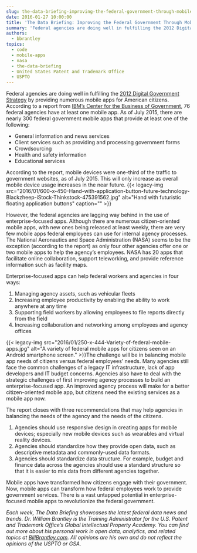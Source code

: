 ```yaml
---
slug: the-data-briefing-improving-the-federal-government-through-mobile-apps
date: 2016-01-27 10:00:00
title: 'The Data Briefing: Improving the Federal Government Through Mobile Apps'
summary: 'Federal agencies are doing well in fulfilling the 2012 Digital Government Strategy by providing numerous mobile apps for American citizens. According to a report from IBM’s Center for the Business of Government, 76 federal agencies have at least one mobile app. As of July 2015, there are nearly 300 federal government mobile apps that provide'
authors:
  - bbrantley
topics:
  - code
  - mobile-apps
  - nasa
  - the-data-briefing
  - United States Patent and Trademark Office
  - USPTO
---
```


Federal agencies are doing well in fulfilling the [2012 Digital Government Strategy](https://obamawhitehouse.archives.gov/sites/default/files/omb/egov/digital-government/digital-government.html) by providing numerous mobile apps for American citizens. According to a report from [IBM’s Center for the Business of Government](http://www.businessofgovernment.org/report/using-mobile-apps-government), 76 federal agencies have at least one mobile app. As of July 2015, there are nearly 300 federal government mobile apps that provide at least one of the following:

  * General information and news services
  * Client services such as providing and processing government forms
  * Crowdsourcing
  * Health and safety information
  * Educational services

According to the report, mobile devices were one-third of the traffic to government websites, as of July 2015. This will only increase as overall mobile device usage increases in the near future. {{< legacy-img src="2016/01/600-x-450-Hand-with-application-button-future-technology-Blackzheep-iStock-Thinkstock-475391562.jpg" alt="Hand with futuristic floating application buttons" caption="" >}} 

However, the federal agencies are lagging way behind in the use of enterprise-focused apps. Although there are numerous citizen-oriented mobile apps, with new ones being released at least weekly, there are very few mobile apps federal employees can use for internal agency processes. The National Aeronautics and Space Administration (NASA) seems to be the exception (according to the report) as only four other agencies offer one or two mobile apps to help the agency&#8217;s employees. NASA has 20 apps that facilitate online collaboration, support teleworking, and provide reference information such as facility maps.

Enterprise-focused apps can help federal workers and agencies in four ways:

  1. Managing agency assets, such as vehicular fleets
  2. Increasing employee productivity by enabling the ability to work anywhere at any time
  3. Supporting field workers by allowing employees to file reports directly from the field
  4. Increasing collaboration and networking among employees and agency offices

{{< legacy-img src="2016/01/250-x-444-Variety-of-federal-mobile-apps.jpg" alt="A variety of federal mobile apps for citizens seen on an Android smartphone screen." >}}The challenge will be in balancing mobile app needs of citizens versus federal employees’ needs. Many agencies still face the common challenges of a legacy IT infrastructure, lack of app developers and IT budget concerns. Agencies also have to deal with the strategic challenges of first improving agency processes to build an enterprise-focused app. An improved agency process will make for a better citizen-oriented mobile app, but citizens need the existing services as a mobile app now.

The report closes with three recommendations that may help agencies in balancing the needs of the agency and the needs of the citizens.

  1. Agencies should use responsive design in creating apps for mobile devices; especially new mobile devices such as wearables and virtual reality devices.
  2. Agencies should standardize how they provide open data, such as descriptive metadata and commonly-used data formats.
  3. Agencies should standardize data structure. For example, budget and finance data across the agencies should use a standard structure so that it is easier to mix data from different agencies together.

Mobile apps have transformed how citizens engage with their government. Now, mobile apps can transform how federal employees work to provide government services. There is a vast untapped potential in enterprise-focused mobile apps to revolutionize the federal government.

_Each week, The Data Briefing showcases the latest federal data news and trends._
_Dr. William Brantley is the Training Administrator for the U.S. Patent and Trademark Office’s Global Intellectual Property Academy. You can find out more about his personal work in open data, analytics, and related topics at [BillBrantley.com](http://billbrantley.com/). All opinions are his own and do not reflect the opinions of the USPTO or GSA._